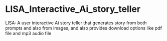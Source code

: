 # LISA_Interactive_Ai_story_teller
LISA: A user interactive Ai story teller that generates story from both prompts and also from images, and also provides download options like pdf file and mp3 audio file
